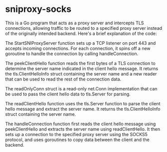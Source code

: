 # sniproxy-socks
This is a Go program that acts as a proxy server and intercepts TLS connections, allowing traffic to be routed to a specified proxy server instead of the originally intended backend. Here's a brief explanation of the code:

The StartSNIProxyServer function sets up a TCP listener on port 443 and accepts incoming connections. For each connection, it spins off a new goroutine to handle the connection by calling handleConnection.

The peekClientHello function reads the first bytes of a TLS connection to determine the server name indicated in the client hello message. It returns the tls.ClientHelloInfo struct containing the server name and a new reader that can be used to read the rest of the connection data.

The readOnlyConn struct is a read-only net.Conn implementation that can be used to pass the client hello data to tls.Server for parsing.

The readClientHello function uses the tls.Server function to parse the client hello message and extract the server name. It returns the tls.ClientHelloInfo struct containing the server name.

The handleConnection function first reads the client hello message using peekClientHello and extracts the server name using readClientHello. It then sets up a connection to the specified proxy server using the SOCKS5 protocol, and uses goroutines to copy data between the client and the backend.
